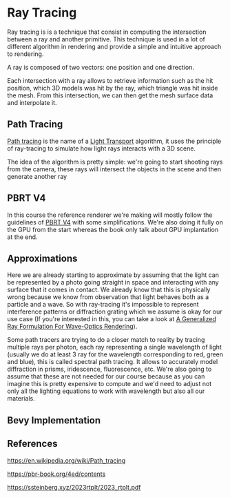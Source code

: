 # Ray Tracing

Ray tracing is is a technique that consist in computing the intersection between a ray and another primitive. This technique is used in a lot of different algorithm in rendering and provide a simple and intuitive approach to rendering.

A ray is composed of two vectors: one position and one direction.

Each intersection with a ray allows to retrieve information such as the hit position, which 3D models was hit by the ray, which triangle was hit inside the mesh. From this intersection, we can then get the mesh surface data and interpolate it.

## Path Tracing

[Path tracing](https://en.wikipedia.org/wiki/Path_tracing) is the name of a [Light Transport](https://en.wikipedia.org/wiki/Light_transport_theory) algorithm, it uses the principle of ray-tracing to simulate how light rays interacts with a 3D scene.

The idea of the algorithm is pretty simple: we're going to start shooting rays from the camera, these rays will intersect the objects in the scene and then generate another ray

## PBRT V4

In this course the reference renderer we're making will mostly follow the guidelines of [PBRT V4](https://pbr-book.org/4ed/contents) with some simplifications. We're also doing it fully on the GPU from the start whereas the book only talk about GPU implantation at the end.

## Approximations

Here we are already starting to approximate by assuming that the light can be represented by a photo going straight in space and interacting with any surface that it comes in contact. We already know that this is physically wrong because we know from observation that light behaves both as a particle and a wave. So with ray-tracing it's impossible to represent interference patterns or diffraction grating which we assume is okay for our use case (If you're interested in this, you can take a look at [A Generalized Ray Formulation For Wave-Optics Rendering](https://ssteinberg.xyz/2023rtplt/2023_rtplt.pdf)).

Some path tracers are trying to do a closer match to reality by tracing multiple rays per photon, each ray representing a single wavelength of light (usually we do at least 3 ray for the wavelength corresponding to red, green and blue), this is called spectral path tracing. It allows to accurately model diffraction in prisms, iridescence, fluorescence, etc. We're also going to assume that these are not needed for our course because as you can imagine this is pretty expensive to compute and we'd need to adjust not only all the lighting equations to work with wavelength but also all our materials.

## Bevy Implementation

## References

https://en.wikipedia.org/wiki/Path_tracing

https://pbr-book.org/4ed/contents

https://ssteinberg.xyz/2023rtplt/2023_rtplt.pdf
